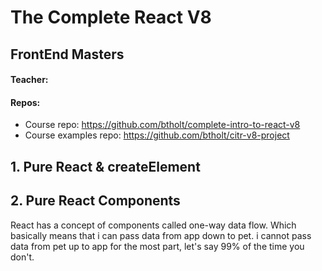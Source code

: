 # The Complete React V8

## FrontEnd Masters

#### Teacher:

#### Repos:

- Course repo: https://github.com/btholt/complete-intro-to-react-v8
- Course examples repo: https://github.com/btholt/citr-v8-project

## 1. Pure React & createElement

## 2. Pure React Components

React has a concept of components called one-way data flow. Which basically means that i can pass data from app down to pet. i cannot pass data from pet up to app for the most part, let's say 99% of the time you don't.

